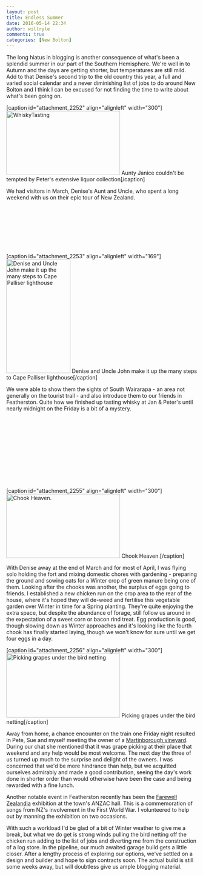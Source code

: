 ```yaml
---
layout: post
title: Endless Summer
date: 2016-05-14 22:34
author: willryle
comments: true
categories: [New Bolton]
---
```

The long hiatus in blogging is another consequence of what's been a splendid summer in our part of the Southern Hemisphere. We're well in to Autumn and the days are getting shorter, but temperatures are still mild. Add to that Denise's second trip to the old country this year, a full and varied social calendar and a never diminishing list of jobs to do around New Bolton and I think I can be excused for not finding the time to write about what's been going on.

<!--more-->

[caption id="attachment_2252" align="alignleft" width="300"]<a href="https://willryle.files.wordpress.com/2016/05/whiskytasting.jpg" target="_blank"><img class="wp-image-2252 size-medium" src="https://willryle.files.wordpress.com/2016/05/whiskytasting.jpg?w=300" alt="WhiskyTasting" width="300" height="169" /></a> Aunty Janice couldn't be tempted by Peter's extensive liquor collection[/caption]

We had visitors in March, Denise's Aunt and Uncle, who spent a long weekend with us on their epic tour of New Zealand.

&nbsp;

&nbsp;

&nbsp;

&nbsp;

[caption id="attachment_2253" align="alignleft" width="169"]<a href="https://willryle.files.wordpress.com/2016/05/capepalliser.jpg" target="_blank"><img class="wp-image-2253 size-medium" src="https://willryle.files.wordpress.com/2016/05/capepalliser.jpg?w=169" alt="Denise and Uncle John make it up the many steps to Cape Palliser lighthouse" width="169" height="300" /></a> Denise and Uncle John make it up the many steps to Cape Palliser lighthouse[/caption]

We were able to show them the sights of South Wairarapa - an area not generally on the tourist trail - and also introduce them to our friends in Featherston. Quite how we finished up tasting whisky at Jan &amp; Peter's until nearly midnight on the Friday is a bit of a mystery.

&nbsp;

&nbsp;

&nbsp;

&nbsp;

&nbsp;

&nbsp;

[caption id="attachment_2255" align="alignleft" width="300"]<a href="https://willryle.files.wordpress.com/2016/05/chookheaven.jpg" target="_blank"><img class="wp-image-2255 size-medium" src="https://willryle.files.wordpress.com/2016/05/chookheaven.jpg?w=300" alt="Chook Heaven." width="300" height="169" /></a> Chook Heaven.[/caption]

With Denise away at the end of March and for most of April, I was flying solo holding the fort and mixing domestic chores with gardening - preparing the ground and sowing oats for a Winter crop of green manure being one of them. Looking after the chooks was another, the surplus of eggs going to friends. I established a new chicken run on the crop area to the rear of the house, where it's hoped they will de-weed and fertilise this vegetable garden over Winter in time for a Spring planting. They're quite enjoying the extra space, but despite the abundance of forage, still follow us around in the expectation of a sweet corn or bacon rind treat. Egg production is good, though slowing down as Winter approaches and it's looking like the fourth chook has finally started laying, though we won't know for sure until we get four eggs in a day.

[caption id="attachment_2256" align="alignleft" width="300"]<a href="https://willryle.files.wordpress.com/2016/05/grapepicking.jpg" target="_blank"><img class="wp-image-2256 size-medium" src="https://willryle.files.wordpress.com/2016/05/grapepicking.jpg?w=300" alt="Picking grapes under the bird netting" width="300" height="169" /></a> Picking grapes under the bird netting[/caption]

Away from home, a chance encounter on the train one Friday night resulted in Pete, Sue and myself meeting the owner of a <a href="https://bradencrosby.wordpress.com/" target="_blank">Martinborough vineyard</a>. During our chat she mentioned that it was grape picking at their place that weekend and any help would be most welcome. The next day the three of us turned up much to the surprise and delight of the owners. I was concerned that we'd be more hindrance than help, but we acquitted ourselves admirably and made a good contribution, seeing the day's work done in shorter order than would otherwise have been the case and being rewarded with a fine lunch.

Another notable event in Featherston recently has been the <a href="http://www.aratoi.org.nz/exhibition/2016/03/farewell-zealandia-forgotten-kiwi-songs-ww1" target="_blank">Farewell Zealandia</a> exhibition at the town's ANZAC hall. This is a commemoration of songs from NZ's involvement in the First World War. I volunteered to help out by manning the exhibition on two occasions.

With such a workload I'd be glad of a bit of Winter weather to give me a break, but what we do get is strong winds pulling the bird netting off the chicken run adding to the list of jobs and diverting me from the construction of a log store. In the pipeline, our much awaited garage build gets a little closer. After a lengthy process of exploring our options, we've settled on a design and builder and hope to sign contracts soon. The actual build is still some weeks away, but will doubtless give us ample blogging material.
